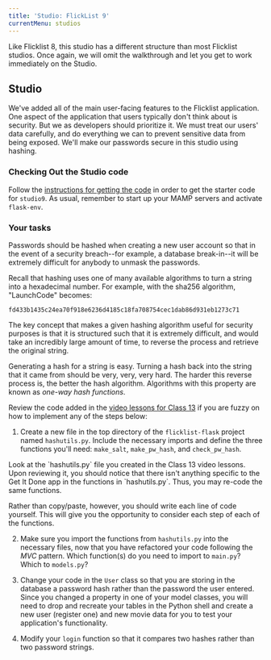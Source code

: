 ```yaml
---
title: 'Studio: FlickList 9'
currentMenu: studios
---
```


Like Flicklist 8, this studio has a different structure than most Flicklist studios. Once again, we will omit the walkthrough and let you get to work immediately on the Studio.

## Studio

We've added all of the main user-facing features to the Flicklist application. One aspect of the application that users typically don't think about is security. But we as developers should prioritize it. We must treat our users' data carefully, and do everything we can to prevent sensitive data from being exposed. We'll make our passwords secure in this studio using hashing.

### Checking Out the Studio code

Follow the [instructions for getting the code][get-the-code] in order to get the starter code for `studio9`. As usual, remember to start up your MAMP servers and activate `flask-env`.

### Your tasks

Passwords should be hashed when creating a new user account so that in the event of a security breach--for example, a database break-in--it will be extremely difficult for anybody to unmask the passwords.

Recall that hashing uses one of many available algorithms to turn a string into a hexadecimal number. For example, with the sha256 algorithm, "LaunchCode" becomes:

```nohighlight
fd433b1435c24ea70f918e6236d4185c18fa708754cec1dab86d931eb1273c71
```

The key concept that makes a given hashing algorithm useful for security purposes is that it is structured such that it is extremely difficult, and would take an incredibly large amount of time, to reverse the process and retrieve the original string.

Generating a hash for a string is easy. Turning a hash back into the string that it came from should be very, very, very hard. The harder this reverse process is, the better the hash algorithm. Algorithms with this property are known as *one-way hash functions*.

Review the code added in the [video lessons for Class 13](../../../class-prep/13/) if you are fuzzy on how to implement any of the steps below:

1. Create a new file in the top directory of the `flicklist-flask` project named `hashutils.py`. Include the necessary imports and define the three functions you'll need: `make_salt`, `make_pw_hash`, and `check_pw_hash`.

<aside class="aside-pro-tip" markdown="1">
Look at the `hashutils.py` file you created in the Class 13 video lessons. Upon reviewing it, you should notice that there isn't anything specific to the Get It Done app in the functions in `hashutils.py`. Thus, you may re-code the same functions.

Rather than copy/paste, however, you should write each line of code yourself. This will give you the opportunity to consider each step of each of the functions.
</aside>

2. Make sure you import the functions from `hashutils.py` into the necessary files, now that you have refactored your code following the *MVC* pattern. Which function(s) do you need to import to `main.py`? Which to `models.py`?

3. Change your code in the `User` class so that you are storing in the database a password hash rather than the password the user entered. Since you changed a property in one of your model classes, you will need to drop and recreate your tables in the Python shell and create a new user (register one) and new movie data for you to test your application's functionality.

4. Modify your `login` function so that it compares two hashes rather than two password strings.


[get-the-code]: ../getting-the-code/
